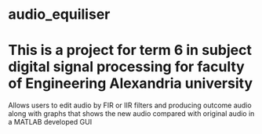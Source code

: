 # audio_equiliser
# This is a project for term 6 in subject digital signal processing for faculty of Engineering Alexandria university
Allows users to edit audio by FIR or IIR filters and producing outcome audio along with graphs that shows the new audio compared with original audio in a MATLAB developed GUI

